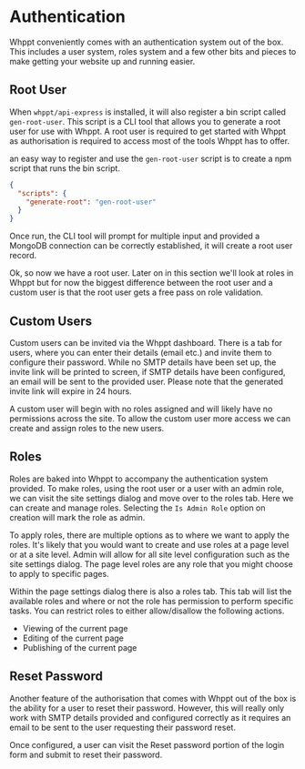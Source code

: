 # Authentication

Whppt conveniently comes with an authentication system out of the box. This includes a user system,
roles system and a few other bits and pieces to make getting your website up and running easier.

## Root User

When `whppt/api-express` is installed, it will also register a bin script called `gen-root-user`. This script is a CLI 
tool that allows you to generate a root user for use with Whppt. A root user is required to get started with Whppt as
authorisation is required to access most of the tools Whppt has to offer.

an easy way to register and use the `gen-root-user` script is to create a npm script that runs the bin script.

```json
{
  "scripts": {
    "generate-root": "gen-root-user"
  }
}
```

Once run, the CLI tool will prompt for multiple input and provided a MongoDB connection can be correctly established,
it will create a root user record.

Ok, so now we have a root user. Later on in this section we'll look at roles in Whppt but for now the biggest difference
between the root user and a custom user is that the root user gets a free pass on role validation. 

## Custom Users

Custom users can be invited via the Whppt dashboard. There is a tab for users, where you can enter their details 
(email etc.) and invite them to configure their password. While no SMTP details have been set up, the invite link will
be printed to screen, if SMTP details have been configured, an email will be sent to the provided user. Please note that
the generated invite link will expire in 24 hours.

A custom user will begin with no roles assigned and will likely have no permissions across the site. To allow the custom 
user more access we can create and assign roles to the new users.

## Roles

Roles are baked into Whppt to accompany the authentication system provided. To make roles, using the root user or a 
user with an admin role, we can visit the site settings dialog and move over to the roles tab. Here we can create 
and manage roles. Selecting the `Is Admin Role` option on creation will mark the role as admin.

To apply roles, there are multiple options as to where we want to apply the roles. It's likely that you would want to
create and use roles at a page level or at a site level. Admin will allow for all site level configuration such as 
the site settings dialog. The page level roles are any role that you might choose to apply to specific pages. 

Within the page settings dialog there is also a roles tab. This tab will list the available roles and where or not
the role has permission to perform specific tasks. You can restrict roles to either allow/disallow the following actions.

- Viewing of the current page
- Editing of the current page
- Publishing of the current page

## Reset Password

Another feature of the authorisation that comes with Whppt out of the box is the ability for a user to reset their 
password. However, this will really only work with SMTP details provided and configured correctly as it requires an email
to be sent to the user requesting their password reset. 

Once configured, a user can visit the Reset password portion of the login form and submit to reset their password.
